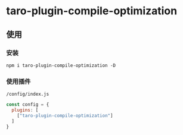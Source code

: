 # taro-plugin-compile-optimization

> 

## 使用

### 安装
```
npm i taro-plugin-compile-optimization -D
```

### 使用插件
`/config/index.js`

```js
const config = {
  plugins: [
    ["taro-plugin-compile-optimization"]
  ]
}
```
